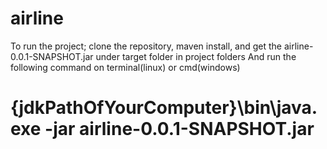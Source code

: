 # airline

To run the project; clone the repository, maven install, and get the airline-0.0.1-SNAPSHOT.jar under target folder in project folders
And run the following command on terminal(linux) or cmd(windows)

# {jdkPathOfYourComputer}\bin\java.exe -jar airline-0.0.1-SNAPSHOT.jar
